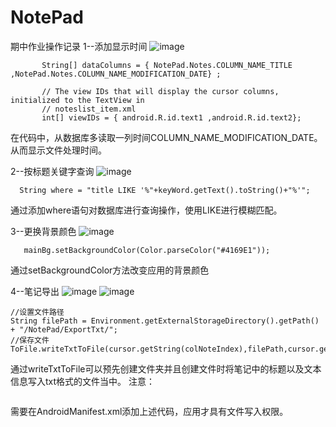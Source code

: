 # NotePad

期中作业操作记录
1--添加显示时间
![image](https://github.com/fjnu-android/NotePad/blob/master/demo/1.png)
```
       String[] dataColumns = { NotePad.Notes.COLUMN_NAME_TITLE ,NotePad.Notes.COLUMN_NAME_MODIFICATION_DATE} ;

       // The view IDs that will display the cursor columns, initialized to the TextView in
       // noteslist_item.xml
       int[] viewIDs = { android.R.id.text1 ,android.R.id.text2};
```     

在代码中，从数据库多读取一列时间COLUMN_NAME_MODIFICATION_DATE。从而显示文件处理时间。


2--按标题关键字查询
![image](https://github.com/fjnu-android/NotePad/blob/master/demo/2.png)
```  
  String where = "title LIKE '%"+keyWord.getText().toString()+"%'";
```  
通过添加where语句对数据库进行查询操作，使用LIKE进行模糊匹配。
  
3--更换背景颜色
![image](https://github.com/fjnu-android/NotePad/blob/master/demo/3.png)
```  
   mainBg.setBackgroundColor(Color.parseColor("#4169E1"));
```  
通过setBackgroundColor方法改变应用的背景颜色
    
4--笔记导出
![image](https://github.com/fjnu-android/NotePad/blob/master/demo/4.png)
![image](https://github.com/fjnu-android/NotePad/blob/master/demo/5.png)
```  
//设置文件路径
String filePath = Environment.getExternalStorageDirectory().getPath() + "/NotePad/ExportTxt/";
//保存文件
ToFile.writeTxtToFile(cursor.getString(colNoteIndex),filePath,cursor.getString(colTitleIndex));
```  
通过writeTxtToFile可以预先创建文件夹并且创建文件时将笔记中的标题以及文本信息写入txt格式的文件当中。
 注意： 
 ```        <uses-permission android:name="android.permission.WRITE_EXTERNAL_STORAGE"/>
 ```  
 需要在AndroidManifest.xml添加上述代码，应用才具有文件写入权限。
